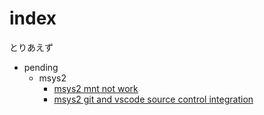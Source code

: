 # index

とりあえず

- pending
    - msys2
        - [msys2 mnt not work](/draft/0112_msys2_mount/main.md)
        - [msys2 git and vscode source control integration](/draft/0112_msys2_vscode_git/main.md)